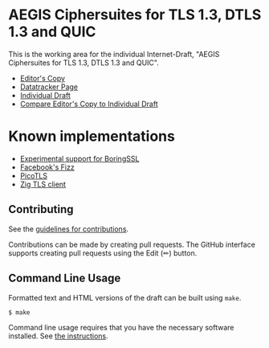 # AEGIS Ciphersuites for TLS 1.3, DTLS 1.3 and QUIC

This is the working area for the individual Internet-Draft, "AEGIS Ciphersuites for TLS 1.3, DTLS 1.3 and QUIC".

* [Editor's Copy](https://jedisct1.github.io/draft-denis-tls-aegis/#go.draft-denis-tls-aegis.html)
* [Datatracker Page](https://datatracker.ietf.org/doc/draft-denis-tls-aegis)
* [Individual Draft](https://datatracker.ietf.org/doc/html/draft-denis-tls-aegis)
* [Compare Editor's Copy to Individual Draft](https://jedisct1.github.io/draft-denis-tls-aegis/#go.draft-denis-tls-aegis.diff)

# Known implementations

- [Experimental support for BoringSSL](https://github.com/jedisct1/boringssl/tree/aegis)
- [Facebook's Fizz](https://github.com/facebookincubator/fizz)
- [PicoTLS](https://github.com/h2o/picotls)
- [Zig TLS client](https://ziglang.org/documentation/master/std/#A;std:crypto.tls.CipherSuite)

## Contributing

See the
[guidelines for contributions](https://github.com/jedisct1/draft-denis-tls-aegis/blob/main/CONTRIBUTING.md).

Contributions can be made by creating pull requests.
The GitHub interface supports creating pull requests using the Edit (✏) button.


## Command Line Usage

Formatted text and HTML versions of the draft can be built using `make`.

```sh
$ make
```

Command line usage requires that you have the necessary software installed.  See
[the instructions](https://github.com/martinthomson/i-d-template/blob/main/doc/SETUP.md).

